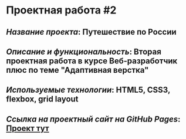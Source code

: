 # Проектная работа #2

## *Название проекта*: Путешествие по России

## *Описание и функциональность*: Вторая проектная работа в курсе Веб-разработчик плюс по теме __"Адаптивная верстка"__

## *Используемые технологии*: HTML5, CSS3, flexbox, grid layout

## *Ссылка на проектный сайт на GitHub Pages*: [Проект тут]()
